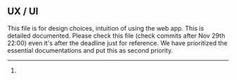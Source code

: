 ## UX / UI

This file is for design choices, intuition of using the web app. This is detailed documented. Please check this file (check commits after Nov 29th 22:00) even it's after the deadline just for reference. We have prioritized the essential documentations and put this as second priority. 

--- 

1. 
